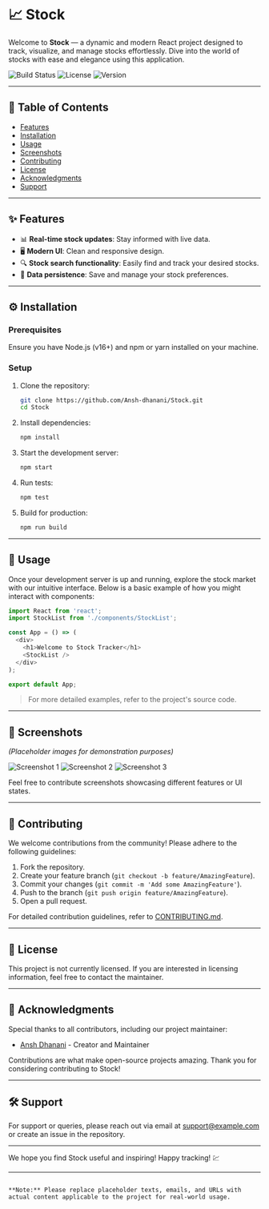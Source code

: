 
# 📈 Stock

Welcome to **Stock** — a dynamic and modern React project designed to track, visualize, and manage stocks effortlessly. Dive into the world of stocks with ease and elegance using this application.

![Build Status](https://img.shields.io/badge/build-passing-brightgreen)
![License](https://img.shields.io/badge/license-none-lightgrey)
![Version](https://img.shields.io/badge/version-1.0.0-blue)

---

## 📖 Table of Contents
- [Features](#features)
- [Installation](#installation)
- [Usage](#usage)
- [Screenshots](#screenshots)
- [Contributing](#contributing)
- [License](#license)
- [Acknowledgments](#acknowledgments)
- [Support](#support)

---

## ✨ Features
- 📊 **Real-time stock updates**: Stay informed with live data.
- 🖥️ **Modern UI**: Clean and responsive design.
- 🔍 **Stock search functionality**: Easily find and track your desired stocks.
- 💾 **Data persistence**: Save and manage your stock preferences.

---

## ⚙️ Installation

### Prerequisites
Ensure you have Node.js (v16+) and npm or yarn installed on your machine.

### Setup

1. Clone the repository:
   ```bash
   git clone https://github.com/Ansh-dhanani/Stock.git
   cd Stock
   ```

2. Install dependencies:
   ```bash
   npm install
   ```

3. Start the development server:
   ```bash
   npm start
   ```

4. Run tests:
   ```bash
   npm test
   ```

5. Build for production:
   ```bash
   npm run build
   ```

---

## 🚀 Usage

Once your development server is up and running, explore the stock market with our intuitive interface. Below is a basic example of how you might interact with components:

```javascript
import React from 'react';
import StockList from './components/StockList';

const App = () => (
  <div>
    <h1>Welcome to Stock Tracker</h1>
    <StockList />
  </div>
);

export default App;
```

> For more detailed examples, refer to the project's source code.

---

## 📸 Screenshots

*(Placeholder images for demonstration purposes)*

![Screenshot 1](https://via.placeholder.com/600x300.png?text=Screenshot+1)
![Screenshot 2](https://via.placeholder.com/600x300.png?text=Screenshot+2)
![Screenshot 3](https://via.placeholder.com/600x300.png?text=Screenshot+3)

Feel free to contribute screenshots showcasing different features or UI states.

---

## 🤝 Contributing

We welcome contributions from the community! Please adhere to the following guidelines:

1. Fork the repository.
2. Create your feature branch (`git checkout -b feature/AmazingFeature`).
3. Commit your changes (`git commit -m 'Add some AmazingFeature'`).
4. Push to the branch (`git push origin feature/AmazingFeature`).
5. Open a pull request.

For detailed contribution guidelines, refer to [CONTRIBUTING.md](./CONTRIBUTING.md).

---

## 📜 License

This project is not currently licensed. If you are interested in licensing information, feel free to contact the maintainer.

---

## 🙌 Acknowledgments

Special thanks to all contributors, including our project maintainer:

- [Ansh Dhanani](https://github.com/Ansh-dhanani) - Creator and Maintainer

Contributions are what make open-source projects amazing. Thank you for considering contributing to Stock!

---

## 🛠️ Support

For support or queries, please reach out via email at [support@example.com](mailto:support@example.com) or create an issue in the repository.

---

We hope you find Stock useful and inspiring! Happy tracking! 💹

---
```

**Note:** Please replace placeholder texts, emails, and URLs with actual content applicable to the project for real-world usage.
